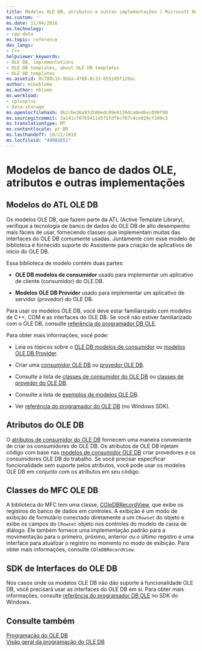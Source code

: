 ```yaml
---
title: Modelos OLE DB, atributos e outras implementações | Microsoft Docs
ms.custom: ''
ms.date: 11/04/2016
ms.technology:
- cpp-data
ms.topic: reference
dev_langs:
- C++
helpviewer_keywords:
- OLE DB, implementations
- OLE DB templates, about OLE DB templates
- OLE DB templates
ms.assetid: 0c780c1b-9bba-4788-8c33-8552d9f120ac
author: mikeblome
ms.author: mblome
ms.workload:
- cplusplus
- data-storage
ms.openlocfilehash: 8b2cbe36a933580edc09e8139dca0ed6ec090f90
ms.sourcegitcommit: 3a141cf07b5411d5f1fdf6cf67c4ce928cf389c3
ms.translationtype: MT
ms.contentlocale: pt-BR
ms.lasthandoff: 10/11/2018
ms.locfileid: "49082651"
---
```

# <a name="ole-db-templates-attributes-and-other-implementations"></a>Modelos de banco de dados OLE, atributos e outras implementações

## <a name="atl-ole-db-templates"></a>Modelos do ATL OLE DB  

Os modelos OLE DB, que fazem parte da ATL (Active Template Library), verifique a tecnologia de banco de dados do OLE DB de alto desempenho mais fáceis de usar, fornecendo classes que implementam muitas das interfaces do OLE DB comumente usadas. Juntamente com esse modelo de biblioteca é fornecido suporte do Assistente para criação de aplicativos de início do OLE DB.  
  
Essa biblioteca de modelo contém duas partes:  
  
- **OLE DB modelos de consumidor** usado para implementar um aplicativo de cliente (consumidor) do OLE DB.  
  
- **Modelos OLE DB Provider** usado para implementar um aplicativo de servidor (provedor) do OLE DB.  
  
Para usar os modelos OLE DB, você deve estar familiarizado com modelos de C++, COM e as interfaces do OLE DB. Se você não estiver familiarizado com o OLE DB, consulte [referência do programador DB OLE](/previous-versions/windows/desktop/ms713643).  
  
Para obter mais informações, você pode:  
  
- Leia os tópicos sobre o [OLE DB modelos de consumidor](../../data/oledb/ole-db-consumer-templates-cpp.md) ou [modelos OLE DB Provider](../../data/oledb/ole-db-provider-templates-cpp.md).  
  
- Criar uma [consumidor OLE DB](../../data/oledb/creating-an-ole-db-consumer.md) ou [provedor OLE DB](../../data/oledb/creating-an-ole-db-provider.md).  
  
- Consulte a lista de [classes de consumidor do OLE DB](../../data/oledb/ole-db-consumer-templates-reference.md) ou [classes de provedor do OLE DB](../../data/oledb/ole-db-provider-templates-reference.md).  
  
- Consulte a lista de [exemplos de modelos OLE DB](https://github.com/Microsoft/VCSamples).  
  
- Ver [referência do programador do OLE DB](/previous-versions/windows/desktop/ms713643) (no Windows SDK).  
  
## <a name="ole-db-attributes"></a>Atributos do OLE DB  

O [atributos de consumidor do OLE DB](../../windows/ole-db-consumer-attributes.md) fornecem uma maneira conveniente de criar os consumidores do OLE DB. Os atributos de OLE DB injetam código com base nas [modelos de consumidor OLE DB](../../data/oledb/ole-db-consumer-templates-reference.md) criar provedores e os consumidores OLE DB do trabalho. Se você precisar especificar funcionalidade sem suporte pelos atributos, você pode usar os modelos OLE DB em conjunto com os atributos em seu código.  
  
## <a name="mfc-ole-db-classes"></a>Classes do MFC OLE DB  

A biblioteca do MFC tem uma classe, [COleDBRecordView](../../mfc/reference/coledbrecordview-class.md), que exibe os registros do banco de dados em controles. A exibição é um modo de exibição de formulário conectado diretamente a um `CRowset` do objeto e exibe os campos do `CRowset` objeto nos controles do modelo de caixa de diálogo. Ele também fornece uma implementação padrão para a movimentação para o primeiro, próximo, anterior ou o último registro e uma interface para atualizar o registro no momento no modo de exibição. Para obter mais informações, consulte `COleDBRecordView`.  
  
## <a name="ole-db-sdk-interfaces"></a>SDK de Interfaces do OLE DB  

Nos casos onde os modelos OLE DB não dão suporte à funcionalidade OLE DB, você precisará usar as interfaces do OLE DB em si. Para obter mais informações, consulte [referência do programador DB OLE](/previous-versions/windows/desktop/ms713643) no SDK do Windows.  
  
## <a name="see-also"></a>Consulte também  

[Programação do OLE DB](../../data/oledb/ole-db-programming.md)<br/>
[Visão geral da programação do OLE DB](../../data/oledb/ole-db-programming-overview.md)